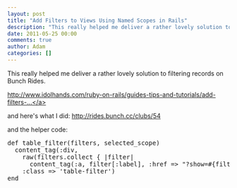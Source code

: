 ```yaml
---
layout: post
title: "Add Filters to Views Using Named Scopes in Rails"
description: "This really helped me deliver a rather lovely solution to filtering records on Bunch Rides. http://www.idolhands.com/ruby-on-rails/guides-tips-and-tutorials/add-filters-... and here's what I did: http://rides.bunch.cc/clubs/54 and the helper code:..."
date: 2011-05-25 00:00
comments: true
author: Adam
categories: []
---
```


This really helped me deliver a rather lovely solution to filtering records on Bunch Rides.

<a href="http://www.idolhands.com/ruby-on-rails/guides-tips-and-tutorials/add-filters-to-views-using-named-scopes-in-rails">http://www.idolhands.com/ruby-on-rails/guides-tips-and-tutorials/add-filters-...</a>

and here's what I did: <a href="http://rides.bunch.cc/clubs/54">http://rides.bunch.cc/clubs/54</a>

and the helper code:

<div class="CodeRay">
  <div class="code"><pre>def table_filter(filters, selected_scope)
  content_tag(:div,
    raw(filters.collect { |filter| 
      content_tag(:a, filter[:label], :href =&gt; &quot;?show=#{filter[:scope]}&quot;, :class =&gt; ('selected' if filter[:scope] == selected_scope)) }),  
    :class =&gt; 'table-filter')
end</pre></div>
</div>